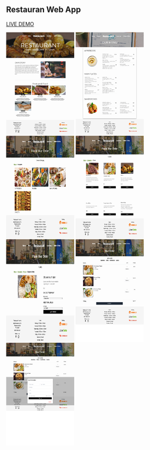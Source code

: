 ## Restauran Web App
[LIVE DEMO](https://vercel.com/zeejaydev/next-js-restaurant-app/dScjCEZozig4dAdiwWV3uTdhnghT) 

<p float="left">
    <img src="./githubpics/home.png" width="185" height="277">
    <img src="./githubpics/menu.png" width="185" height="277">
    <img src="./githubpics/cats.png" width="185" height="277">
    <img src="./githubpics/order.png" width="185" height="277">
    <img src="./githubpics/detail.png" width="185" height="277">
    <img src="./githubpics/checkout.png" width="185" height="277">
    <img src="./githubpics/payment.png" width="185" height="277">
</p>


